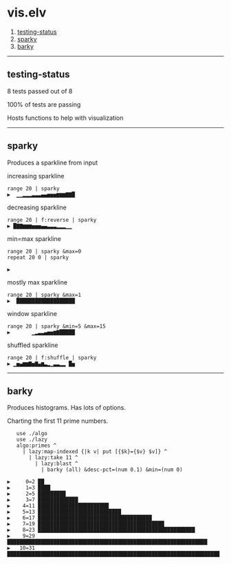 # vis.elv
1. [testing-status](#testing-status)
2. [sparky](#sparky)
3. [barky](#barky)
***
## testing-status
8 tests passed out of 8

100% of tests are passing

 
Hosts functions to help with visualization
***
## sparky
 
Produces a sparkline from input
 
increasing sparkline
```elvish
range 20 | sparky
▶  ▁▁▂▂▂▃▃▃▄▄▅▅▅▆▆▆▇▇█
```
 
decreasing sparkline
```elvish
range 20 | f:reverse | sparky
▶ █▇▇▆▆▆▅▅▅▄▄▃▃▃▂▂▂▁▁ 
```
 
min=max sparkline
```elvish
range 20 | sparky &max=0
repeat 20 0 | sparky
```
```elvish
▶                    
```
 
mostly max sparkline
```elvish
range 20 | sparky &max=1
▶  ███████████████████
```
 
window sparkline
```elvish
range 20 | sparky &min=5 &max=15
▶       ▁▂▃▃▄▅▅▆▇█████
```
 
shuffled sparkline
```elvish
range 20 | f:shuffle | sparky
▶ ▁▅▄▆▆▇▅▇▄▆▃▂▁▃▃▂▂ █▅
```
***
## barky
 
Produces histograms.  Has lots of options.
 
Charting the first 11 prime numbers.
```elvish
   use ./algo
   use ./lazy
   algo:primes ^
     | lazy:map-indexed {|k v| put [{$k}={$v} $v]} ^
       | lazy:take 11 ^
         | lazy:blast ^
           | barky (all) &desc-pct=(num 0.1) &min=(num 0)
           
▶     0=2 ██
▶     1=3 ████
▶     2=5 █████████
▶     3=7 █████████████
▶    4=11 ███████████████████████
▶    5=13 ███████████████████████████
▶    6=17 █████████████████████████████████████
▶    7=19 █████████████████████████████████████████
▶    8=23 ███████████████████████████████████████████████████
▶    9=29 █████████████████████████████████████████████████████████████████
▶   10=31 █████████████████████████████████████████████████████████████████████
```
